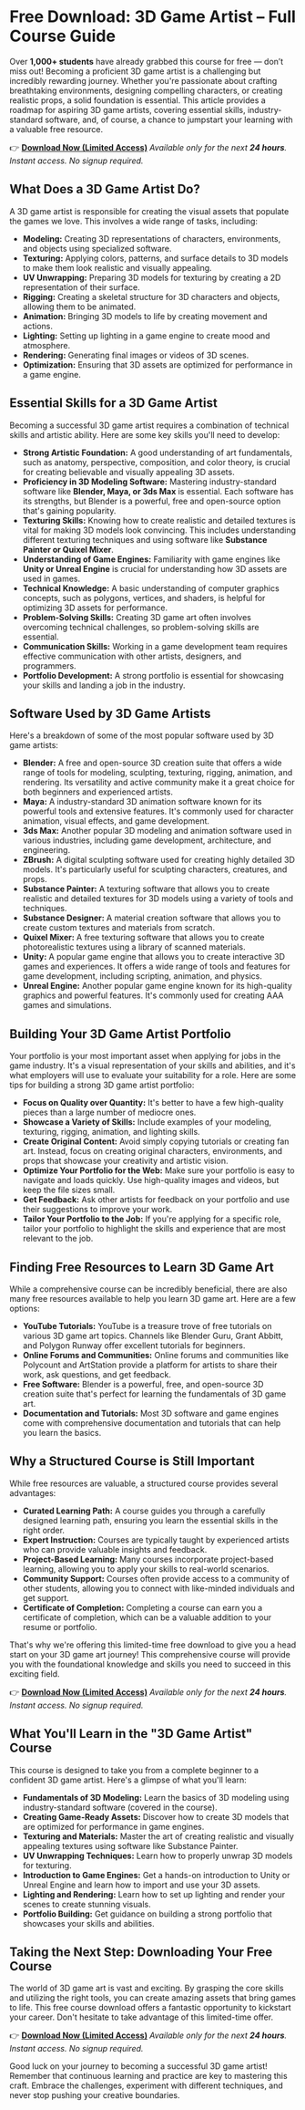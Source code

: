 # Free Download: 3D Game Artist – Full Course Guide

Over **1,000+ students** have already grabbed this course for free — don’t miss out!
Becoming a proficient 3D game artist is a challenging but incredibly rewarding journey. Whether you're passionate about crafting breathtaking environments, designing compelling characters, or creating realistic props, a solid foundation is essential. This article provides a roadmap for aspiring 3D game artists, covering essential skills, industry-standard software, and, of course, a chance to jumpstart your learning with a valuable free resource.

👉 [**Download Now (Limited Access)**](https://udemywork.com/3d-game-artist)
_Available only for the next **24 hours**. Instant access. No signup required._

## What Does a 3D Game Artist Do?

A 3D game artist is responsible for creating the visual assets that populate the games we love. This involves a wide range of tasks, including:

*   **Modeling:** Creating 3D representations of characters, environments, and objects using specialized software.
*   **Texturing:** Applying colors, patterns, and surface details to 3D models to make them look realistic and visually appealing.
*   **UV Unwrapping:** Preparing 3D models for texturing by creating a 2D representation of their surface.
*   **Rigging:** Creating a skeletal structure for 3D characters and objects, allowing them to be animated.
*   **Animation:** Bringing 3D models to life by creating movement and actions.
*   **Lighting:** Setting up lighting in a game engine to create mood and atmosphere.
*   **Rendering:** Generating final images or videos of 3D scenes.
*   **Optimization:** Ensuring that 3D assets are optimized for performance in a game engine.

## Essential Skills for a 3D Game Artist

Becoming a successful 3D game artist requires a combination of technical skills and artistic ability. Here are some key skills you'll need to develop:

*   **Strong Artistic Foundation:** A good understanding of art fundamentals, such as anatomy, perspective, composition, and color theory, is crucial for creating believable and visually appealing 3D assets.
*   **Proficiency in 3D Modeling Software:** Mastering industry-standard software like **Blender, Maya, or 3ds Max** is essential. Each software has its strengths, but Blender is a powerful, free and open-source option that's gaining popularity.
*   **Texturing Skills:** Knowing how to create realistic and detailed textures is vital for making 3D models look convincing. This includes understanding different texturing techniques and using software like **Substance Painter or Quixel Mixer**.
*   **Understanding of Game Engines:** Familiarity with game engines like **Unity or Unreal Engine** is crucial for understanding how 3D assets are used in games.
*   **Technical Knowledge:** A basic understanding of computer graphics concepts, such as polygons, vertices, and shaders, is helpful for optimizing 3D assets for performance.
*   **Problem-Solving Skills:** Creating 3D game art often involves overcoming technical challenges, so problem-solving skills are essential.
*   **Communication Skills:** Working in a game development team requires effective communication with other artists, designers, and programmers.
*   **Portfolio Development:** A strong portfolio is essential for showcasing your skills and landing a job in the industry.

## Software Used by 3D Game Artists

Here's a breakdown of some of the most popular software used by 3D game artists:

*   **Blender:** A free and open-source 3D creation suite that offers a wide range of tools for modeling, sculpting, texturing, rigging, animation, and rendering. Its versatility and active community make it a great choice for both beginners and experienced artists.
*   **Maya:** A industry-standard 3D animation software known for its powerful tools and extensive features. It's commonly used for character animation, visual effects, and game development.
*   **3ds Max:** Another popular 3D modeling and animation software used in various industries, including game development, architecture, and engineering.
*   **ZBrush:** A digital sculpting software used for creating highly detailed 3D models. It's particularly useful for sculpting characters, creatures, and props.
*   **Substance Painter:** A texturing software that allows you to create realistic and detailed textures for 3D models using a variety of tools and techniques.
*   **Substance Designer:** A material creation software that allows you to create custom textures and materials from scratch.
*   **Quixel Mixer:** A free texturing software that allows you to create photorealistic textures using a library of scanned materials.
*   **Unity:** A popular game engine that allows you to create interactive 3D games and experiences. It offers a wide range of tools and features for game development, including scripting, animation, and physics.
*   **Unreal Engine:** Another popular game engine known for its high-quality graphics and powerful features. It's commonly used for creating AAA games and simulations.

## Building Your 3D Game Artist Portfolio

Your portfolio is your most important asset when applying for jobs in the game industry. It's a visual representation of your skills and abilities, and it's what employers will use to evaluate your suitability for a role. Here are some tips for building a strong 3D game artist portfolio:

*   **Focus on Quality over Quantity:** It's better to have a few high-quality pieces than a large number of mediocre ones.
*   **Showcase a Variety of Skills:** Include examples of your modeling, texturing, rigging, animation, and lighting skills.
*   **Create Original Content:** Avoid simply copying tutorials or creating fan art. Instead, focus on creating original characters, environments, and props that showcase your creativity and artistic vision.
*   **Optimize Your Portfolio for the Web:** Make sure your portfolio is easy to navigate and loads quickly. Use high-quality images and videos, but keep the file sizes small.
*   **Get Feedback:** Ask other artists for feedback on your portfolio and use their suggestions to improve your work.
*   **Tailor Your Portfolio to the Job:** If you're applying for a specific role, tailor your portfolio to highlight the skills and experience that are most relevant to the job.

## Finding Free Resources to Learn 3D Game Art

While a comprehensive course can be incredibly beneficial, there are also many free resources available to help you learn 3D game art. Here are a few options:

*   **YouTube Tutorials:** YouTube is a treasure trove of free tutorials on various 3D game art topics. Channels like Blender Guru, Grant Abbitt, and Polygon Runway offer excellent tutorials for beginners.
*   **Online Forums and Communities:** Online forums and communities like Polycount and ArtStation provide a platform for artists to share their work, ask questions, and get feedback.
*   **Free Software:** Blender is a powerful, free, and open-source 3D creation suite that's perfect for learning the fundamentals of 3D game art.
*   **Documentation and Tutorials:** Most 3D software and game engines come with comprehensive documentation and tutorials that can help you learn the basics.

## Why a Structured Course is Still Important

While free resources are valuable, a structured course provides several advantages:

*   **Curated Learning Path:** A course guides you through a carefully designed learning path, ensuring you learn the essential skills in the right order.
*   **Expert Instruction:** Courses are typically taught by experienced artists who can provide valuable insights and feedback.
*   **Project-Based Learning:** Many courses incorporate project-based learning, allowing you to apply your skills to real-world scenarios.
*   **Community Support:** Courses often provide access to a community of other students, allowing you to connect with like-minded individuals and get support.
*   **Certificate of Completion:** Completing a course can earn you a certificate of completion, which can be a valuable addition to your resume or portfolio.

That's why we're offering this limited-time free download to give you a head start on your 3D game art journey! This comprehensive course will provide you with the foundational knowledge and skills you need to succeed in this exciting field.

👉 [**Download Now (Limited Access)**](https://udemywork.com/3d-game-artist)
_Available only for the next **24 hours**. Instant access. No signup required._

## What You'll Learn in the "3D Game Artist" Course

This course is designed to take you from a complete beginner to a confident 3D game artist. Here's a glimpse of what you'll learn:

*   **Fundamentals of 3D Modeling:** Learn the basics of 3D modeling using industry-standard software (covered in the course).
*   **Creating Game-Ready Assets:** Discover how to create 3D models that are optimized for performance in game engines.
*   **Texturing and Materials:** Master the art of creating realistic and visually appealing textures using software like Substance Painter.
*   **UV Unwrapping Techniques:** Learn how to properly unwrap 3D models for texturing.
*   **Introduction to Game Engines:** Get a hands-on introduction to Unity or Unreal Engine and learn how to import and use your 3D assets.
*   **Lighting and Rendering:** Learn how to set up lighting and render your scenes to create stunning visuals.
*   **Portfolio Building:** Get guidance on building a strong portfolio that showcases your skills and abilities.

## Taking the Next Step: Downloading Your Free Course

The world of 3D game art is vast and exciting. By grasping the core skills and utilizing the right tools, you can create amazing assets that bring games to life. This free course download offers a fantastic opportunity to kickstart your career. Don't hesitate to take advantage of this limited-time offer.

👉 [**Download Now (Limited Access)**](https://udemywork.com/3d-game-artist)
_Available only for the next **24 hours**. Instant access. No signup required._

Good luck on your journey to becoming a successful 3D game artist! Remember that continuous learning and practice are key to mastering this craft. Embrace the challenges, experiment with different techniques, and never stop pushing your creative boundaries.

